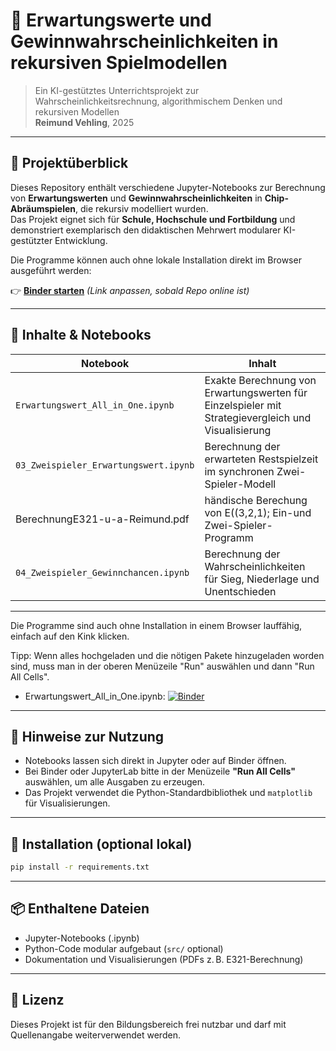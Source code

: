 # 🎲 Erwartungswerte und Gewinnwahrscheinlichkeiten in rekursiven Spielmodellen

> Ein KI-gestütztes Unterrichtsprojekt zur Wahrscheinlichkeitsrechnung, algorithmischem Denken und rekursiven Modellen  
> **Reimund Vehling**, 2025

---

## 📘 Projektüberblick

Dieses Repository enthält verschiedene Jupyter-Notebooks zur Berechnung von **Erwartungswerten** und **Gewinnwahrscheinlichkeiten** in **Chip-Abräumspielen**, die rekursiv modelliert wurden.  
Das Projekt eignet sich für **Schule, Hochschule und Fortbildung** und demonstriert exemplarisch den didaktischen Mehrwert modularer KI-gestützter Entwicklung.

Die Programme können auch ohne lokale Installation direkt im Browser ausgeführt werden:

👉 **[Binder starten](https://mybinder.org/)** *(Link anpassen, sobald Repo online ist)*

---

## 🧠 Inhalte & Notebooks

| Notebook | Inhalt |
|----------|--------|
| `Erwartungswert_All_in_One.ipynb` | Exakte Berechnung von Erwartungswerten für Einzelspieler mit Strategievergleich und Visualisierung |
| `03_Zweispieler_Erwartungswert.ipynb` | Berechnung der erwarteten Restspielzeit im synchronen Zwei-Spieler-Modell |
| BerechnungE321-u-a-Reimund.pdf       |  händische Berechung von E((3,2,1); Ein-und Zwei-Spieler-Programm          |
| `04_Zweispieler_Gewinnchancen.ipynb` | Berechnung der Wahrscheinlichkeiten für Sieg, Niederlage und Unentschieden |

---
Die Programme sind auch ohne Installation in einem Browser lauffähig, einfach auf den Kink klicken.

Tipp: Wenn alles hochgeladen und die nötigen Pakete hinzugeladen worden sind, muss man in der oberen Menüzeile "Run" auswählen und dann "Run All Cells".
- Erwartungswert_All_in_One.ipynb: [![Binder](https://mybinder.org/badge_logo.svg)](https://mybinder.org/v2/gh/RVeh/NorbertReimund/main?filepath=Erwartungswert_All_in_One.ipynb)

---

## 🧪 Hinweise zur Nutzung

- Notebooks lassen sich direkt in Jupyter oder auf Binder öffnen.
- Bei Binder oder JupyterLab bitte in der Menüzeile **"Run All Cells"** auswählen, um alle Ausgaben zu erzeugen.
- Das Projekt verwendet die Python-Standardbibliothek und `matplotlib` für Visualisierungen.

---

## 🔧 Installation (optional lokal)

```bash
pip install -r requirements.txt
```

---

## 📦 Enthaltene Dateien

- Jupyter-Notebooks (.ipynb)
- Python-Code modular aufgebaut (`src/` optional)
- Dokumentation und Visualisierungen (PDFs z. B. E321-Berechnung)

---

## 📜 Lizenz

Dieses Projekt ist für den Bildungsbereich frei nutzbar und darf mit Quellenangabe weiterverwendet werden.
